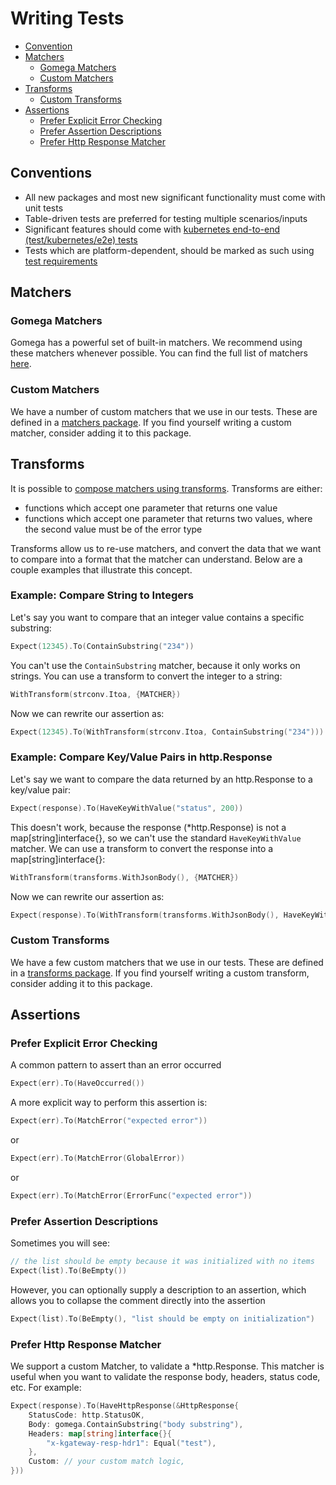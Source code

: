 # Writing Tests
- [Convention](#conventions)
- [Matchers](#matchers)
  - [Gomega Matchers](#gomega-matchers)
  - [Custom Matchers](#custom-matchers)
- [Transforms](#transforms)
  - [Custom Transforms](#custom-transforms)
- [Assertions](#assertions)
  - [Prefer Explicit Error Checking](#prefer-explicit-error-checking)
  - [Prefer Assertion Descriptions](#prefer-assertion-descriptions)
  - [Prefer Http Response Matcher](#prefer-http-response-matcher)

## Conventions
- All new packages and most new significant functionality must come with unit tests
- Table-driven tests are preferred for testing multiple scenarios/inputs
- Significant features should come with [kubernetes end-to-end (test/kubernetes/e2e) tests](/test/kubernetes/e2e/README.md)
- Tests which are platform-dependent, should be marked as such using [test requirements](/test/testutils/requirements.go)

## Matchers
### Gomega Matchers
Gomega has a powerful set of built-in matchers. We recommend using these matchers whenever possible. You can find the full list of matchers [here](https://github.com/onsi/gomega/tree/master/matchers).

### Custom Matchers
We have a number of custom matchers that we use in our tests. These are defined in a [matchers package](/test/gomega/matchers/). If you find yourself writing a custom matcher, consider adding it to this package.

## Transforms
It is possible to [compose matchers using transforms](https://onsi.github.io/gomega/#composing-matchers). Transforms are either:
- functions which accept one parameter that returns one value
- functions which accept one parameter that returns two values, where the second value must be of the error type

Transforms allow us to re-use matchers, and convert the data that we want to compare into a format that the matcher can understand. Below are a couple examples that illustrate this concept.

### Example: Compare String to Integers
Let's say you want to compare that an integer value contains a specific substring:
```go
Expect(12345).To(ContainSubstring("234"))
```

You can't use the `ContainSubstring` matcher, because it only works on strings. You can use a transform to convert the integer to a string:
```go
WithTransform(strconv.Itoa, {MATCHER})
```

Now we can rewrite our assertion as:
```go
Expect(12345).To(WithTransform(strconv.Itoa, ContainSubstring("234")))
```

### Example: Compare Key/Value Pairs in http.Response

Let's say we want to compare the data returned by an http.Response to a key/value pair:
```go
Expect(response).To(HaveKeyWithValue("status", 200))
```

This doesn't work, because the response (*http.Response) is not a map[string]interface{}, so we can't use the standard `HaveKeyWithValue` matcher. We can use a transform to convert the response into a map[string]interface{}:
```go
WithTransform(transforms.WithJsonBody(), {MATCHER})
```

Now we can rewrite our assertion as:
```go
Expect(response).To(WithTransform(transforms.WithJsonBody(), HaveKeyWithValue("status", 200)))
```

### Custom Transforms
We have a few custom matchers that we use in our tests. These are defined in a [transforms package](/test/gomega/transforms/). If you find yourself writing a custom transform, consider adding it to this package.

## Assertions
### Prefer Explicit Error Checking
A common pattern to assert than an error occurred
```go
Expect(err).To(HaveOccurred())
```

A more explicit way to perform this assertion is:
```go
Expect(err).To(MatchError("expected error"))
```
or
```go
Expect(err).To(MatchError(GlobalError))
```
or
```go
Expect(err).To(MatchError(ErrorFunc("expected error"))
```


### Prefer Assertion Descriptions
Sometimes you will see:
```go
// the list should be empty because it was initialized with no items
Expect(list).To(BeEmpty())
```

However, you can optionally supply a description to an assertion, which allows you to collapse the comment directly into the assertion
```go
Expect(list).To(BeEmpty(), "list should be empty on initialization")
```

### Prefer Http Response Matcher
We support a custom Matcher, to validate a *http.Response. This matcher is useful when you want to validate the response body, headers, status code, etc. For example:
```go
Expect(response).To(HaveHttpResponse(&HttpResponse{
    StatusCode: http.StatusOK, 
    Body: gomega.ContainSubstring("body substring"), 
    Headers: map[string]interface{}{
        "x-kgateway-resp-hdr1": Equal("test"),
    }, 
    Custom: // your custom match logic,
}))
```